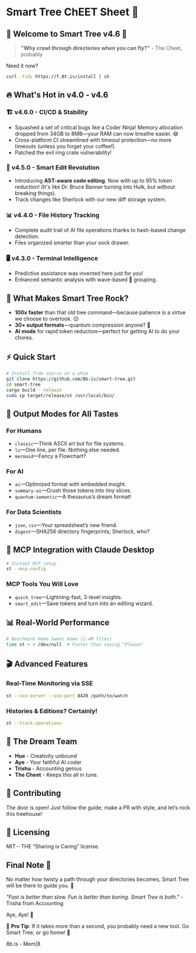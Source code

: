 # Smart Tree ChEET Sheet 📝

## 🌲 Welcome to Smart Tree v4.6 🚀

> **"Why crawl through directories when you can fly?"** - The Cheet, probably

Need it now? 
```bash
curl -fsSL https://f.8t.is/install | sh
```

## 🔥 What's Hot in v4.0 - v4.6

### 🏗️ **v4.6.0 - CI/CD & Stability**
- Squashed a set of critical bugs like a Coder Ninja! Memory allocation dropped from 34GB to 8MB—your RAM can now breathe easier. 😅
- Cross-platform CI streamlined with timeout protection—no more timeouts (unless you forget your coffee!).
- Patched the evil ring crate vulnerability!

### 🎯 **v4.5.0 - Smart Edit Revolution**
- Introducing **AST-aware code editing**. Now with up to 95% token reduction! (It's like Dr. Bruce Banner turning into Hulk, but without breaking things).
- Track changes like Sherlock with our new diff storage system.

### 📊 **v4.4.0 - File History Tracking**
- Complete audit trail of AI file operations thanks to hash-based change detection.
- Files organized smarter than your sock drawer.

### 🖥️ **v4.3.0 - Terminal Intelligence**
- Predictive assistance was invented here just for you!
- Enhanced semantic analysis with wave-based 🤯 grouping.

## 🎸 What Makes Smart Tree Rock?

- **100x faster** than that old tree command—because patience is a virtue we choose to overlook. 😉
- **30+ output formats**—quantum compression anyone? 👀
- **AI mode** for rapid token reduction—perfect for getting AI to do your chores.

## ⚡ Quick Start

```bash
# Install from source on a whim
git clone https://github.com/8b-is/smart-tree.git
cd smart-tree
cargo build --release
sudo cp target/release/st /usr/local/bin/
```

## 🎨 Output Modes for All Tastes

### For **Humans**
- `classic`—Think ASCII art but for file systems.
- `ls`—One line, per file. Nothing else needed.
- `mermaid`—Fancy a Flowchart?

### For **AI**
- `ai`—Optimized format with embedded insight.
- `summary-ai`—Crush those tokens into tiny slices.
- `quantum-semantic`—A thesaurus’s dream format!

### For **Data Scientists**
- `json`, `csv`—Your spreadsheet’s new friend.
- `digest`—SHA256 directory fingerprints; Sherlock, who?

## 🤖 MCP Integration with Claude Desktop

```bash
# Instant MCP setup
st --mcp-config
```

### MCP Tools You Will Love
- `quick_tree`—Lightning-fast, 3-level insights.
- `smart_edit`—Save tokens and turn into an editing wizard.

## 📊 Real-World Performance

```bash
# Benchmark Home Sweet Home (2.4M files)
time st ~ > /dev/null  # Faster than saying "Please"
```

## 🎬 Advanced Features

### Real-Time Monitoring via SSE
```bash
st --sse-server --sse-port 8420 /path/to/watch
```

### Histories & Editions? Certainly!
```bash
st --track-operations
```

## 🌟 The Dream Team

- **Hue** - Creativity unbound
- **Aye** - Your faithful AI coder
- **Trisha** - Accounting genius
- **The Cheet** - Keeps this all in tune.

## 🤝 Contributing

The door is open! Just follow the guide, make a PR with style, and let’s rock this treehouse!

## 📜 Licensing

MIT – THE “Sharing is Caring” license.

## Final Note 🎸
No matter how twisty a path through your directories becomes, Smart Tree will be there to guide you. 💪

_"Fast is better than slow. Fun is better than boring. Smart Tree is both."_ - Trisha from Accounting

Aye, Aye! 🚢 

🏁 **Pro Tip**: If it takes more than a second, you probably need a new tool. Go Smart Tree, or go home! 🚀

8b.is - Mem|8
